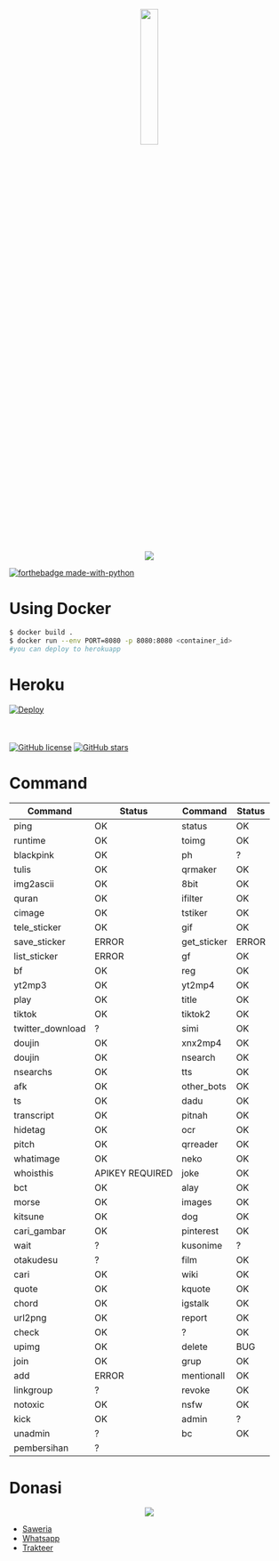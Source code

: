 <p align="center">
<img src="https://i.ibb.co/28tFkJm/2333398-removebg-preview.png" width="25%"><br>
<img src="https://img.shields.io/badge/AUTHOR-KRYPTON--BYTE-brightgreen">
</p>

[![forthebadge made-with-python](http://ForTheBadge.com/images/badges/made-with-python.svg)](https://www.python.org/)

# Using Docker
```bash
$ docker build .
$ docker run --env PORT=8080 -p 8080:8080 <container_id>
#you can deploy to herokuapp
```
# Heroku
[![Deploy](https://www.herokucdn.com/deploy/button.svg)](https://heroku.com/deploy?template=https://github.com/krypton-byte/chappie-bot/tree/master)
<br>
<br>
<br>
<br>
[![GitHub license](https://img.shields.io/github/license/Naereen/StrapDown.js.svg)](https://github.com/krypton-byte/chappie-bot/LICENSE)
[![GitHub stars](https://img.shields.io/github/stars/Naereen/StrapDown.js.svg?style=social&label=Star&maxAge=2592000)](https://GitHub.com/krypton-byte/chappie-bot/stargazers/)

# Command
Command|Status|Command|Status|
-------|-------|-------|------|
ping|OK|status|OK|
runtime|OK|toimg|OK|
blackpink|OK|ph|?|
tulis|OK|qrmaker|OK|
img2ascii|OK|8bit|OK|
quran|OK|ifilter|OK|
cimage|OK|tstiker|OK|
tele_sticker|OK|gif|OK|
save_sticker|ERROR|get_sticker|ERROR
list_sticker|ERROR|gf|OK|
bf|OK|reg|OK|
yt2mp3|OK|yt2mp4|OK
play|OK|title|OK
tiktok|OK|tiktok2|OK|
twitter_download|?|simi|OK
doujin|OK|xnx2mp4|OK
doujin|OK|nsearch|OK
nsearchs|OK|tts|OK
afk|OK|other_bots|OK
ts|OK|dadu|OK
transcript|OK|pitnah|OK
hidetag|OK|ocr|OK
pitch|OK|qrreader|OK
whatimage|OK|neko|OK
whoisthis|APIKEY REQUIRED|joke|OK
bct|OK|alay|OK
morse|OK|images|OK
kitsune|OK|dog|OK
cari_gambar|OK|pinterest|OK
wait|?|kusonime|?
otakudesu|?|film|OK
cari|OK|wiki|OK
quote|OK|kquote|OK
chord|OK|igstalk|OK
url2png|OK|report|OK
check|OK|?|OK
upimg|OK|delete|BUG
join|OK|grup|OK
add|ERROR|mentionall|OK
linkgroup|?|revoke|OK
notoxic|OK|nsfw|OK
kick|OK|admin|?
unadmin|?|bc|OK
pembersihan|?

# Donasi
<p align="center"><img src="https://svgur.com/i/Vtt.svg">

</p>
<ul><li><a href="https://saweria.co/kryptonbyte">Saweria</a><li><a href="https://wa.me/6283172366463">Whatsapp</a></li><li><a href="https://trakteer.id/krypton-byte-z8vbo">Trakteer</a></li></ul>
